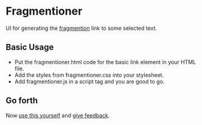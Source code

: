 # Fragmentioner

UI for generating the [fragmention](http://indiewebcamp.com/fragmention) link to some selected text.

## Basic Usage

* Put the fragmentioner.html code for the basic link element in your HTML file.
* Add the styles from fragmentioner.css into your stylesheet.
* Add fragmentioner.js in a script tag and you are good to go.

## Go forth

Now [use this yourself](https://github.com/kartikprabhu/fragmentioner) and [give feedback](https://github.com/kartikprabhu/fragmentioner/issues).
